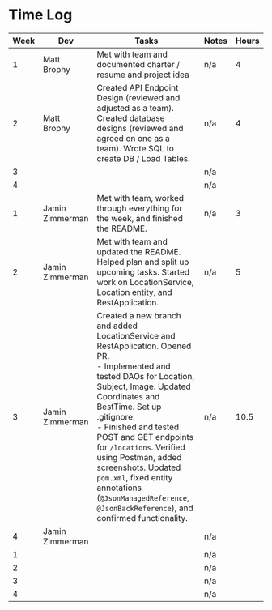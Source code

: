 # Time Log

| Week | Dev             | Tasks                                                          | Notes | Hours |
|------|-----------------|----------------------------------------------------------------|-------|-------|
| 1    | Matt Brophy     | Met with team and documented charter / resume and project idea | n/a   | 4     |
| 2    | Matt Brophy     | Created API Endpoint Design (reviewed and adjusted as a team). Created database designs (reviewed and agreed on one as a team). Wrote SQL to create DB / Load Tables. | n/a   | 4     |
| 3    |                 |  | n/a   |       |
| 4    |                 |  | n/a   |       |
| 1    | Jamin Zimmerman | Met with team, worked through everything for the week, and finished the README. | n/a   | 3     |
| 2    | Jamin Zimmerman | Met with team and updated the README. Helped plan and split up upcoming tasks. Started work on LocationService, Location entity, and RestApplication. | n/a   | 5     |
| 3    | Jamin Zimmerman                | Created a new branch and added LocationService and RestApplication. Opened PR. <br> - Implemented and tested DAOs for Location, Subject, Image. Updated Coordinates and BestTime. Set up .gitignore. <br> - Finished and tested POST and GET endpoints for `/locations`. Verified using Postman, added screenshots. Updated `pom.xml`, fixed entity annotations (`@JsonManagedReference`, `@JsonBackReference`), and confirmed functionality. | n/a   | 10.5  |
| 4    | Jamin Zimmerman                |  | n/a   |       |
| 1    |                |  | n/a   |       |
| 2    |                 |  | n/a   |       |
| 3    |                 |  | n/a   |       |
| 4    |                 |  | n/a   |       |